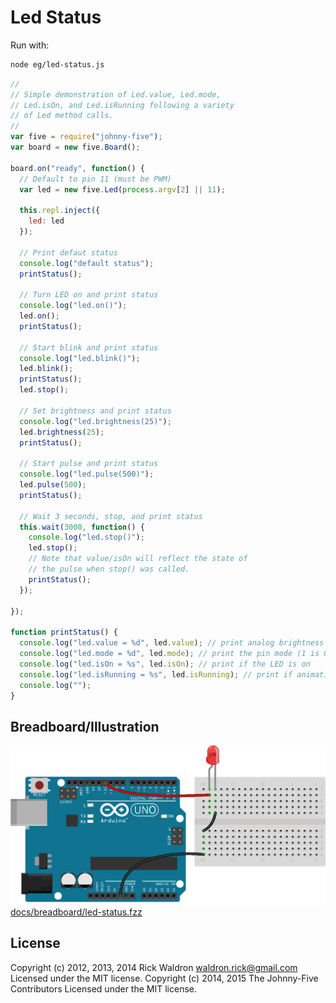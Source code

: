 <!--remove-start-->
# Led Status

Run with:
```bash
node eg/led-status.js
```
<!--remove-end-->

```javascript
//
// Simple demonstration of Led.value, Led.mode,
// Led.isOn, and Led.isRunning following a variety
// of Led method calls.
//
var five = require("johnny-five");
var board = new five.Board();

board.on("ready", function() {
  // Default to pin 11 (must be PWM)
  var led = new five.Led(process.argv[2] || 11);

  this.repl.inject({
    led: led
  });

  // Print defaut status
  console.log("default status");
  printStatus();

  // Turn LED on and print status
  console.log("led.on()");
  led.on();
  printStatus();

  // Start blink and print status
  console.log("led.blink()");
  led.blink();
  printStatus();
  led.stop();

  // Set brightness and print status
  console.log("led.brightness(25)");
  led.brightness(25);
  printStatus();

  // Start pulse and print status
  console.log("led.pulse(500)");
  led.pulse(500);
  printStatus();

  // Wait 3 seconds, stop, and print status
  this.wait(3000, function() {
    console.log("led.stop()");
    led.stop();
    // Note that value/isOn will reflect the state of
    // the pulse when stop() was called.
    printStatus();
  });

});

function printStatus() {
  console.log("led.value = %d", led.value); // print analog brightness of LED
  console.log("led.mode = %d", led.mode); // print the pin mode (1 is OUTPUT, 3 is PWM)
  console.log("led.isOn = %s", led.isOn); // print if the LED is on
  console.log("led.isRunning = %s", led.isRunning); // print if animation currently running
  console.log("");
}

```


## Breadboard/Illustration


![docs/breadboard/led-status.png](breadboard/led-status.png)
[docs/breadboard/led-status.fzz](breadboard/led-status.fzz)




<!--remove-start-->
## License
Copyright (c) 2012, 2013, 2014 Rick Waldron <waldron.rick@gmail.com>
Licensed under the MIT license.
Copyright (c) 2014, 2015 The Johnny-Five Contributors
Licensed under the MIT license.
<!--remove-end-->
